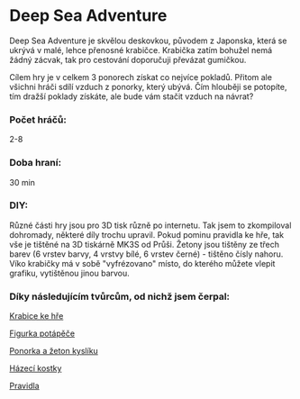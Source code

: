 # Deep Sea Adventure
Deep Sea Adventure je skvělou deskovkou, původem z Japonska, která se ukrývá v malé, lehce přenosné krabičce. Krabička zatím bohužel nemá žádný zácvak, tak pro cestování doporučuji převázat gumičkou.

Cílem hry je v celkem 3 ponorech získat co nejvíce pokladů. Přitom ale všichni hráči sdílí vzduch z ponorky, který ubývá. Čím hlouběji se potopíte, tím dražší poklady získáte, ale bude vám stačit vzduch na návrat?

### Počet hráčů: 
2-8

### Doba hraní:
30 min

### DIY:
Různé části hry jsou pro 3D tisk různě po internetu. Tak jsem to zkompiloval dohromady, některé díly trochu upravil. 
Pokud pominu pravidla ke hře, tak vše je tištěné na 3D tiskárně MK3S od Průši.
Žetony jsou tištěny ze třech barev (6 vrstev barvy, 4 vrstvy bílé, 6 vrstev černé) - tištěno čísly nahoru.
Víko krabičky má v sobě "vyfrézovano" místo, do kterého můžete vlepit grafiku, vytištěnou jinou barvou. 


### Díky následujícím tvůrcům, od nichž jsem čerpal:

[Krabice ke hře](https://www.thingiverse.com/thing:3690599)

[Figurka potápěče](https://www.thingiverse.com/thing:2303454)

[Ponorka a žeton kyslíku](https://www.thingiverse.com/thing:3124625)

[Házecí kostky](https://www.thingiverse.com/thing:4049123)

[Pravidla](https://www.zatrolene-hry.cz/spolecenska-hra/deep-sea-adventure-5641/k-stazeni/)



